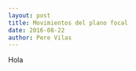 ```yaml
---           
layout: post
title: Movimientos del plano focal
date: 2016-08-22
author: Pere Vilas
---
```


Hola
